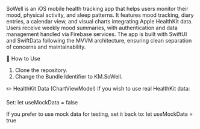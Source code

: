 SoWell is an iOS mobile health tracking app that helps users monitor their mood, physical activity, and sleep patterns.
It features mood tracking, diary entries, a calendar view, and visual charts integrating Apple HealthKit data.
Users receive weekly mood summaries, with authentication and data management handled via Firebase services.
The app is built with SwiftUI and SwiftData following the MVVM architecture, ensuring clean separation of concerns and maintainability.

📌 How to Use
1. Clone the repository.
2. Change the Bundle Identifier to KM.SoWell.

✏️ HealthKit Data (ChartViewModel)
If you wish to use real HealthKit data:

Set:
let useMockData = false

If you prefer to use mock data for testing, set it back to:
let useMockData = true


